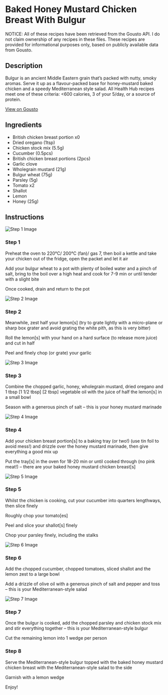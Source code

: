 # Baked Honey Mustard Chicken Breast With Bulgur

NOTICE: All of these recipes have been retrieved from the Gousto API. I do not claim ownership of any recipes in these files. These recipes are provided for informational purposes only, based on publicly available data from Gousto.

## Description

Bulgur is an ancient Middle Eastern grain that’s packed with nutty, smoky aromas. Serve it up as a flavour-packed base for honey-mustard baked chicken and a speedy Mediterranean style salad. All Health Hub recipes meet one of these criteria: <600 calories, 3 of your 5/day, or a source of protein.

[View on Gousto](https://www.gousto.co.uk/recipes/cookbook/baked-honey-mustard-chicken-breast-with-mediterranean-style-bulgur)

## Ingredients

- British chicken breast portion x0
- Dried oregano (1tsp)
- Chicken stock mix (5.5g)
- Cucumber (0.5pcs)
- British chicken breast portions (2pcs)
- Garlic clove
- Wholegrain mustard (21g)
- Bulgur wheat (75g)
- Parsley (5g)
- Tomato x2
- Shallot
- Lemon
- Honey (25g)

## Instructions

![Step 1 Image](https://production-media.gousto.co.uk/cms/recipe-step-image/step-1-1684768005009-x200.jpg)

### Step 1

Preheat the oven to 220°C/ 200°C (fan)/ gas 7, then boil a kettle and take your chicken out of the fridge, open the packet and let it air

Add your bulgur wheat to a pot with plenty of boiled water and a pinch of salt, bring to the boil over a high heat and cook for 7-9 min or until tender with a slight bite

Once cooked, drain and return to the pot

![Step 2 Image](https://production-media.gousto.co.uk/cms/recipe-step-image/step-2-1684768019106-x200.jpg)

### Step 2

Meanwhile, zest half your<span class="text-danger"> </span>lemon[s] (try to grate lightly with a micro-plane or sharp box grater and avoid grating the white pith, as this is very bitter)

Roll the lemon[s] with your hand on a hard surface (to release more juice) and cut in half

Peel and finely chop (or grate) your garlic

![Step 3 Image](https://production-media.gousto.co.uk/cms/recipe-step-image/step-3-1684768023620-x200.jpg)

### Step 3

Combine the chopped garlic, honey, wholegrain mustard, dried oregano and 1 tbsp <span class="text-purple">[1 1/2 tbsp]</span> <span class="text-danger">[2 tbsp]</span> vegetable oil with the juice of half the<span class="text-danger"> </span>lemon[s] in a small bowl

Season with a generous pinch of salt – this is your honey mustard marinade

![Step 4 Image](https://production-media.gousto.co.uk/cms/recipe-step-image/step-4-1684768090475-x200.jpg)

### Step 4

Add your chicken breast portion[s] to a baking tray (or two!) (use tin foil to avoid mess!) and drizzle over the honey mustard marinade, then give everything a good mix up

Put the tray[s] in the oven for 18-20 min or until cooked through (no pink meat!) – there are your baked honey mustard chicken breast[s]

![Step 5 Image](https://production-media.gousto.co.uk/cms/recipe-step-image/step-5-1684768034426-x200.jpg)

### Step 5

Whilst the chicken is cooking, cut your cucumber into quarters lengthways, then slice finely

Roughly chop your tomato[es]

Peel and slice your shallot[s] finely

Chop your parsley finely, including the stalks

![Step 6 Image](https://production-media.gousto.co.uk/cms/recipe-step-image/step-6-1684768039665-x200.jpg)

### Step 6

Add the chopped cucumber, chopped tomatoes, sliced shallot and the lemon zest to a large bowl

Add a drizzle of olive oil with a generous pinch of salt and pepper and toss – this is your Mediterranean-style salad

![Step 7 Image](https://production-media.gousto.co.uk/cms/recipe-step-image/step-7-1684768043953-x200.jpg)

### Step 7

Once the bulgur is cooked, add the chopped parsley and chicken stock mix and stir everything together – this is your Mediterranean-style bulgur

Cut the remaining lemon into 1 wedge per person

### Step 8

Serve the Mediterranean-style bulgur topped with the baked honey mustard chicken breast with the Mediterranean-style salad to the side

Garnish with a lemon wedge

Enjoy!

